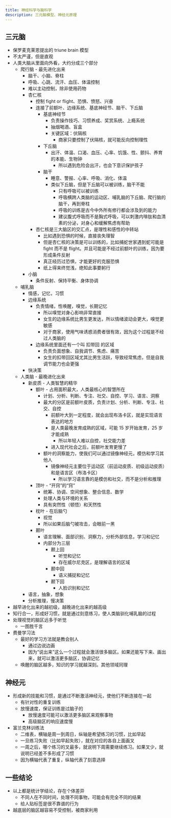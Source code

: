```yaml
---
title: 神经科学与脑科学
description: 三元脑模型、神经元原理
---
```


## 三元脑

- 保罗麦克莱恩提出的 triune brain 模型
- 不太严谨，但是直观
- 人类大脑从里面向外看，大约分成三个部分
  - 爬行脑 - 最先进化出来
    - 脑干、小脑、脊柱
    - 呼吸、心跳、流汗、血压、体温控制
    - 难以主动控制，除非使用药物
    - 杏仁核
      - 控制 fight or flight、恐惧、愤怒、兴奋
      - 连接了前额叶、边缘系统、基底神经节、脑干、下丘脑
        - 基底神经节
          - 负责操作技巧、习惯养成、奖赏系统、上瘾系统
          - 抽烟喝酒、盲盒
          - 关键区域：伏隔核
            - 商家只要控制了伏隔核，就可能反向控制理性
        - 下丘脑
          - 出汗、体温、口渴、血压、心率、饥饿、性、颤抖、养育的本能、生物钟
            - 所以遇到危险会出汗，也会下意识保护孩子
        - 脑干
          - 睡意、警报、心率、呼吸、消化、体温
          - 类似下丘脑，但是下丘脑可以被训练，脑干不能
            - 只有呼吸可以被训练
            - 呼吸横跨人类脑的运动区、哺乳脑的下丘脑、爬行脑的脑干，再到脊柱
            - 呼吸的训练是古今中外所有修行都会涉及到的能力
            - 建议腹式呼吸而不是胸式呼吸，可以刺激内啡肽和血清素的分泌，对身心和缓解焦虑有帮助
      - 杏仁核是三大脑区的交汇点，是理性和感性的中转站
        - 比如遇到恐惧的时候，直接丧失理智
        - 但是杏仁核的决策是可以训练的，比如捕蛇世家遇到蛇可能是 fight 而不是 flight。并且可能是不经过前额叶的训练，因为要形成条件反射
        - 真正经历过恐惧，才能更好的克服恐惧
        - 纸上得来终觉浅，绝知此事要躬行
    - 小脑
      - 条件反射、保持平衡、身体协调
  - 哺乳脑
    - 情感，记忆，习惯
    - 边缘系统
      - 负责情绪，性唤醒，嗅觉，长期记忆
        - 所以嗅觉对身心影响非常直接
        - 女生的边缘系统比男生更发达，所以情绪波动会更大，嗅觉更敏感
        - 对于商家，使用气味诱惑消费者很有效，因为这个过程是不经过人类脑的
      - 边缘系统里面还有一个叫 扣带回 的区域
        - 负责负面想象、自我调节、焦虑、痛苦
        - 女生的扣带回区域尤其比男生活跃，导致经常焦虑，但是自我调节能力也会更强
    - 快决策
  - 人类脑 - 最晚进化出来
    - 新皮质 - 人类智慧的精华
      - 额叶 - 占用面积最大，人类最核心的智慧所在
        - 计划、分析、判断、专注、社交、自控、学习、语言、洞察
        - 最大的分区是前额叶皮质，负责计划、分析、判断、专注、社交、自控
          - 前额叶大到一定程度，就会出现布洛卡区，就是实现语言表达的地方
          - 是人类最晚发育成熟的区域，可能 15 岁开始发育，25 岁才能成熟
            - 所以年轻人难以自控，社交能力差
          - 进入现代社会之后，前额叶发育更慢了
        - 额叶的洞察能力，使我们可以通过镜像神经元，模仿和学习其他人
          - 镜像神经元主要位于运动区（前运动皮质、初级运动皮质）和是语言区（布洛卡区）
            - 所以学习语言靠的是模仿和社交，而不是分析和推理
      - 顶叶 - “开窍”的“窍”
        - 统筹、协调、空间想象、整合信息、数学
        - 处理人类与环境的关系
        - 具有突然性（顿悟）和天然性
      - 枕叶 - 在后脑勺
        - 视觉
        - 所以如果后脑勺被攻击，会眼前一黑
      - 颞叶
        - 语言理解、面部识别、洞察力，分析外部信息，学习和记忆
        - 内部分为三层
          - 颞上回
            - 听觉和记忆
            - 存在威尔尼克区，是理解语言的区域
          - 颞中回
            - 语义捕捉和记忆
          - 颞下回
            - 人脸识别和记忆
    - 语言，抽象，想象
    - 分析推理，慢决策
- 越早进化出来的越初级，越晚进化出来的越高级
- 知行合一，形成好习惯，就是通过刻意练习，使人类脑驯化哺乳脑的过程
- 处理视觉的脑区远多于听觉
  - 一图胜千言
- 费曼学习法
  - 最好的学习方法就是教会别人
    - 通过边说边画
    - 因为“说出来”这么一个过程就会激活很多脑区。如果还能写下来、画出来，就可以激活更多脑区，协调记忆
  - 唤醒的脑区越多，知识的学习就越深刻。其他领域同理

## 神经元

- 形成新的技能和习惯，是通过不断激活神经元，使他们不断连接在一起
  - 有针对性的重复训练
  - 放慢速度，保证训练是过脑子的
    - 放慢速度可能可以激活更多脑区来观察事物
    - 高级脑区的响应速度慢
- 富兰克林训练法
  - 二维表，横轴是周一到周日，纵轴是希望练习的习惯，比如早起
  - 一旦练习失败（比如早起失败），就在对应的各自上面画叉
  - 一周之后，哪个练习的叉最多，就说明下周需要继续练习。如果叉少，就说明已经差不多形成了习惯
  - 因为横轴代表了重复，纵轴代表了刻意选择

## 一些结论

- 以上都是统计学结论，存在个体差异
  - 不同人在不同时间，处理不同事物，可能会有完全不同的结果
  - 给人贴标签是很不靠谱的行为
- 越底层的脑区越容易不受控制，被商家利用
